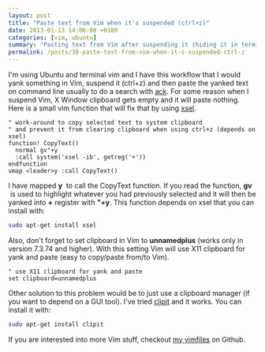 ```yaml
---
layout: post
title: "Paste text from Vim when it's suspended (ctrl+z)"
date: 2013-01-13 14:06:00 +0100
categories: [vim, ubuntu]
summary: "Pasting text from Vim after suspending it (hiding it in terminal by pressing ctrl+z)."
permalink: /posts/38-paste-text-from-vim-when-it-s-suspended-ctrl-z
---
```


I'm using Ubuntu and terminal vim and I have this workflow that I would yank something in Vim, suspend it (ctrl+z) and then paste the yanked text on command line usually to do a search with [ack](http://betterthangrep.com/ "ack is a tool like grep, optimized for programmers"). For some reason when I suspend Vim, X Window clipboard gets empty and it will paste nothing. Here is a small vim function that will fix that by using [xsel](http://www.vergenet.net/~conrad/software/xsel/ "Command-line program for getting and setting the contents of the X selection").

```vim
" work-around to copy selected text to system clipboard
" and prevent it from clearing clipboard when using ctrl+z (depends on xsel)
function! CopyText()
  normal gv"+y
  :call system('xsel -ib', getreg('+'))
endfunction
vmap <leader>y :call CopyText()
```

I have mapped **<leader>y**  to call the CopyText function. If you read the function, **gv**  is used to highlight whatever you had previously selected and it will then be yanked into **+** register with **"+y**. This function depends on xsel that you can install with:

```bash
sudo apt-get install xsel
```

Also, don't forget to set clipboard in Vim to **unnamedplus** (works only in version 7.3.74 and higher). With this setting Vim will use X11 clipboard for yank and paste (easy to copy/paste from/to Vim).

```vim
" use X11 clipboard for yank and paste
set clipboard=unnamedplus
```

Other solution to this problem would be to just use a clipboard manager (if you want to depend on a GUI tool). I've tried [clipit](http://clipit.rspwn.com/ "Clipit clipboard manager") and it works. You can install it with:

```bash
sudo apt-get install clipit
```

If you are interested into more Vim stuff, checkout [my vimfiles](https://github.com/dalibor/vimfiles "My vimfiles") on Github.
